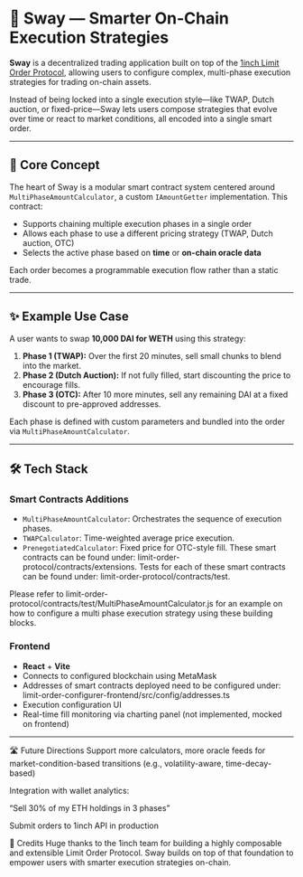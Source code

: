 # 🌊 Sway — Smarter On-Chain Execution Strategies

**Sway** is a decentralized trading application built on top of the [1inch Limit Order Protocol](https://docs.1inch.io/docs/limit-order-protocol/overview/), allowing users to configure complex, multi-phase execution strategies for trading on-chain assets.

Instead of being locked into a single execution style—like TWAP, Dutch auction, or fixed-price—Sway lets users compose strategies that evolve over time or react to market conditions, all encoded into a single smart order.

---

## 🧠 Core Concept

The heart of Sway is a modular smart contract system centered around `MultiPhaseAmountCalculator`, a custom `IAmountGetter` implementation. This contract:

- Supports chaining multiple execution phases in a single order
- Allows each phase to use a different pricing strategy (TWAP, Dutch auction, OTC)
- Selects the active phase based on **time** or **on-chain oracle data**

Each order becomes a programmable execution flow rather than a static trade.

---

## ✨ Example Use Case

A user wants to swap **10,000 DAI for WETH** using this strategy:

1. **Phase 1 (TWAP):** Over the first 20 minutes, sell small chunks to blend into the market.
2. **Phase 2 (Dutch Auction):** If not fully filled, start discounting the price to encourage fills.
3. **Phase 3 (OTC):** After 10 more minutes, sell any remaining DAI at a fixed discount to pre-approved addresses.

Each phase is defined with custom parameters and bundled into the order via `MultiPhaseAmountCalculator`.

---

## 🛠️ Tech Stack

### Smart Contracts Additions

- `MultiPhaseAmountCalculator`: Orchestrates the sequence of execution phases.
- `TWAPCalculator`: Time-weighted average price execution.
- `PrenegotiatedCalculator`: Fixed price for OTC-style fill.
These smart contracts can be found under: limit-order-protocol/contracts/extensions.
Tests for each of these smart contracts can be found under: limit-order-protocol/contracts/test.

Please refer to limit-order-protocol/contracts/test/MultiPhaseAmountCalculator.js for an example on how to configure a multi phase execution strategy using these building blocks.


### Frontend

- **React** + **Vite**
- Connects to configured blockchain using MetaMask
- Addresses of smart contracts deployed need to be configured under: limit-order-configurer-frontend/src/config/addresses.ts
- Execution configuration UI
- Real-time fill monitoring via charting panel (not implemented, mocked on frontend)
  
---
🛣️ Future Directions
Support more calculators, more oracle feeds for market-condition-based transitions (e.g., volatility-aware, time-decay-based)

Integration with wallet analytics:

“Sell 30% of my ETH holdings in 3 phases”

Submit orders to 1inch API in production

🫶 Credits
Huge thanks to the 1inch team for building a highly composable and extensible Limit Order Protocol. Sway builds on top of that foundation to empower users with smarter execution strategies on-chain.

